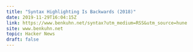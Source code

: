 ```yaml
---
title: "Syntax Highlighting Is Backwards (2018)"
date: 2019-11-29T16:04:15Z
link: https://www.benkuhn.net/syntax?utm_medium=RSS&utm_source=hune
site: www.benkuhn.net
topic: Hacker News
draft: false
---
```

